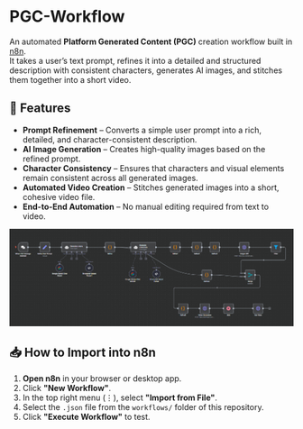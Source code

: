 # PGC-Workflow

An automated **Platform Generated Content (PGC)** creation workflow built in [n8n](https://n8n.io).  
It takes a user’s text prompt, refines it into a detailed and structured description with consistent characters, generates AI images, and stitches them together into a short video.


## 🚀 Features
- **Prompt Refinement** – Converts a simple user prompt into a rich, detailed, and character-consistent description.
- **AI Image Generation** – Creates high-quality images based on the refined prompt.
- **Character Consistency** – Ensures that characters and visual elements remain consistent across all generated images.
- **Automated Video Creation** – Stitches generated images into a short, cohesive video file.
- **End-to-End Automation** – No manual editing required from text to video.

![Workflow Screenshot](Screenshot1.png)



## 📥 How to Import into n8n

1. **Open n8n** in your browser or desktop app.
2. Click **"New Workflow"**.
3. In the top right menu (⋮), select **"Import from File"**.
4. Select the `.json` file from the `workflows/` folder of this repository.
5. Click **"Execute Workflow"** to test.
